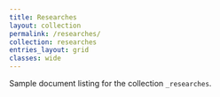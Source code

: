 ```yaml
---
title: Researches
layout: collection
permalink: /researches/
collection: researches
entries_layout: grid
classes: wide
---
```


Sample document listing for the collection `_researches`.